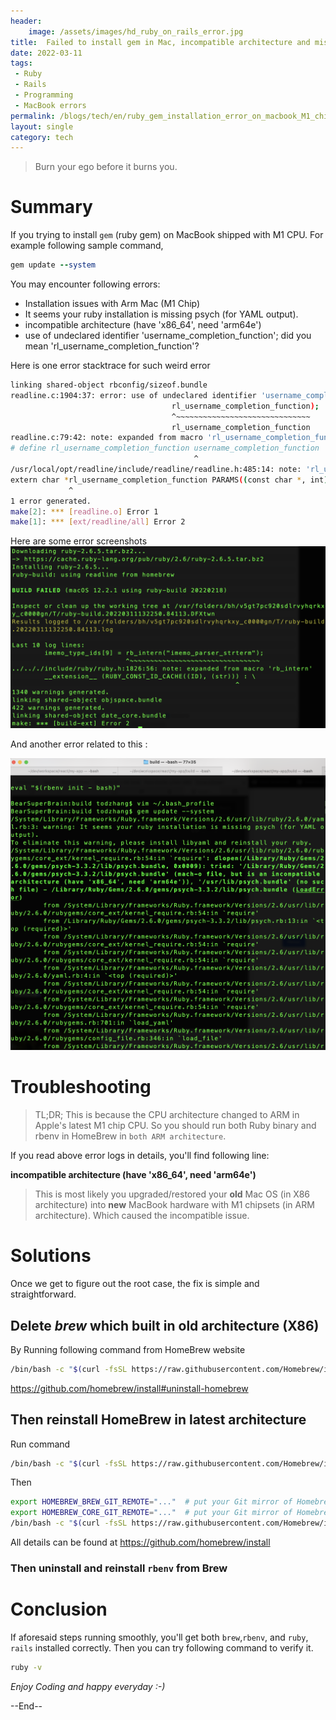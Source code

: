 ```yaml
---
header:
    image: /assets/images/hd_ruby_on_rails_error.jpg
title:  Failed to install gem in Mac, incompatible architecture and missing psych
date: 2022-03-11
tags:
 - Ruby
 - Rails
 - Programming
 - MacBook errors
permalink: /blogs/tech/en/ruby_gem_installation_error_on_macbook_M1_chips_CPU
layout: single
category: tech
---
```


> Burn your ego before it burns you.

# Summary
If you trying to install `gem` (ruby gem) on MacBook shipped with M1 CPU. For example following sample command, 

```ruby
gem update --system
```
You may encounter following errors:

 - Installation issues with Arm Mac (M1 Chip)
 - It seems your ruby installation is missing psych (for YAML output).
 - incompatible architecture (have 'x86_64', need 'arm64e')
 - use of undeclared identifier 'username_completion_function'; did you mean 'rl_username_completion_function'?

Here is one error stacktrace for such weird error
```bash
linking shared-object rbconfig/sizeof.bundle
readline.c:1904:37: error: use of undeclared identifier 'username_completion_function'; did you mean 'rl_username_completion_function'?
                                    rl_username_completion_function);
                                    ^~~~~~~~~~~~~~~~~~~~~~~~~~~~~~~
                                    rl_username_completion_function
readline.c:79:42: note: expanded from macro 'rl_username_completion_function'
# define rl_username_completion_function username_completion_function
                                         ^
/usr/local/opt/readline/include/readline/readline.h:485:14: note: 'rl_username_completion_function' declared here
extern char *rl_username_completion_function PARAMS((const char *, int));
             ^
1 error generated.
make[2]: *** [readline.o] Error 1
make[1]: *** [ext/readline/all] Error 2
```

Here are some error screenshots
![](/assets/images/ruby_gem_errors_m1_2.png)


And another error related to this :

![](/assets/images/ruby_gem_errors_m1.png)

# Troubleshooting

> TL;DR; This is because the CPU architecture changed to ARM in Apple's latest M1 chip CPU. So you should run both Ruby binary and rbenv in HomeBrew in `both ARM architecture`.

If you read above error logs in details, you'll find following line:

**incompatible architecture (have 'x86_64', need 'arm64e')**

> This is most likely you upgraded/restored your **old** Mac OS  (in X86 architecture) into **new** MacBook hardware with M1 chipsets (in ARM architecture). Which caused the incompatible issue.

# Solutions
Once we get to figure out the root case, the fix is simple and straightforward.

## Delete *brew* which built in old architecture (X86)
By Running following command from HomeBrew website

```bash
/bin/bash -c "$(curl -fsSL https://raw.githubusercontent.com/Homebrew/install/HEAD/uninstall.sh)"
```
https://github.com/homebrew/install#uninstall-homebrew

## Then reinstall HomeBrew in latest architecture
Run command 
```bash
/bin/bash -c "$(curl -fsSL https://raw.githubusercontent.com/Homebrew/install/HEAD/install.sh)"
```

Then 
```bash
export HOMEBREW_BREW_GIT_REMOTE="..."  # put your Git mirror of Homebrew/brew here
export HOMEBREW_CORE_GIT_REMOTE="..."  # put your Git mirror of Homebrew/homebrew-core here
/bin/bash -c "$(curl -fsSL https://raw.githubusercontent.com/Homebrew/install/HEAD/install.sh)"
```
All details can be found at https://github.com/homebrew/install

### Then uninstall and reinstall `rbenv` from Brew


# Conclusion
If aforesaid steps running smoothly, you'll get both `brew`,`rbenv`, and `ruby`, `rails` installed correctly.
Then you can try following command to verify it. 

```bash
ruby -v
```


*Enjoy Coding and happy everyday :-)*


--End--



